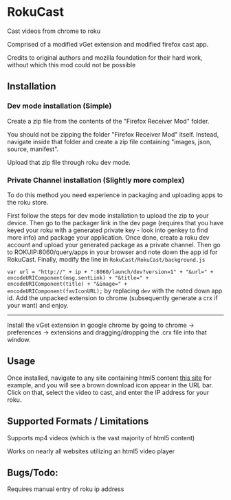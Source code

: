 # RokuCast
Cast videos from chrome to roku

Comprised of a modified vGet extension and modified firefox cast app.

Credits to original authors and mozilla foundation for their hard work, without which this mod could not be possible

## Installation

### Dev mode installation (Simple)

Create a zip file from the contents of the "Firefox Receiver Mod" folder.

You should not be zipping the folder "Firefox Receiver Mod" itself. Instead, navigate inside that folder and create a zip file containing "images, json, source, manifest".

Upload that zip file through roku dev mode.

### Private Channel installation (Slightly more complex)

To do this method you need experience in packaging and uploading apps to the roku store.

First follow the steps for dev mode installation to upload the zip to your device. Then go to the packager link in the dev page (requires that you have keyed your roku with a generated private key - look into genkey to find more info) and package your application. Once done, create a roku dev account and upload your generated package as a private channel. Then go to ROKUIP:8060/query/apps in your browser and note down the app id for RokuCast. Finally, modify the line in `RokuCast/RokuCast/background.js`

`var url = "http://" + ip + ":8060/launch/dev?version=1" + "&url=" + encodeURIComponent(msg.sentLink) + "&title=" + encodeURIComponent(title) + "&image=" + encodeURIComponent(favIconURL);` by replacing `dev` with the noted down app id. Add the unpacked extension to chrome (subsequently generate a crx if your want) and enjoy.

-----

Install the vGet extension in google chrome by going to chrome -> preferences -> extensions and dragging/dropping the .crx file into that window. 

## Usage

Once installed, navigate to any site containing html5 content [this site](https://people.mozilla.org/~mfinkle/casting/test.html) for example, and you will see a brown download icon appear in the URL bar. Click on that, select the video to cast, and enter the IP address for your roku.

## Supported Formats / Limitations

Supports mp4 videos (which is the vast majority of html5 content)

Works on nearly all websites utilizing an html5 video player

## Bugs/Todo:

Requires manual entry of roku ip address
